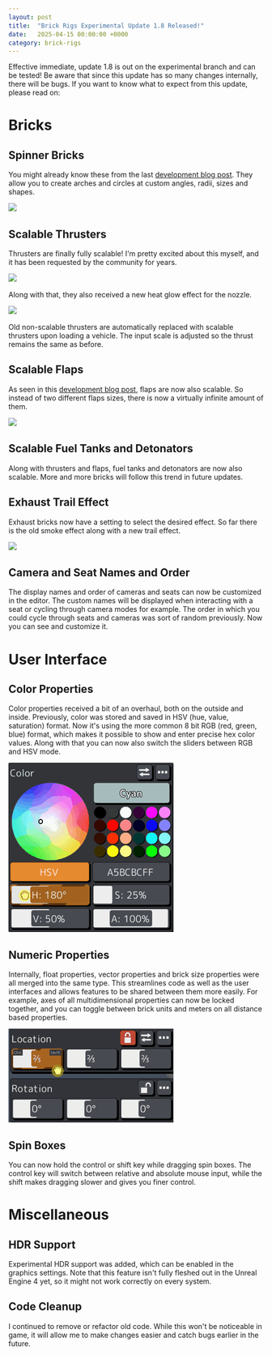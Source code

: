 ```yaml
---
layout: post
title:  "Brick Rigs Experimental Update 1.8 Released!"
date:   2025-04-15 00:00:00 +0000
category: brick-rigs
---
```

Effective immediate, update 1.8 is out on the experimental branch and can be tested! Be aware that since this update has so many changes internally, there will be bugs. If you want to know what to expect from this update, please read on:

# Bricks

## Spinner Bricks

You might already know these from the last [development blog post](https://fluppisoft.com/blog/spinner-bricks/). They allow you to create arches and circles at custom angles, radii, sizes and shapes.

![](/assets/spinner-bricks/spinner-demo.gif)

## Scalable Thrusters

Thrusters are finally fully scalable! I'm pretty excited about this myself, and it has been requested by the community for years.

![](/assets/update-1-8/scalable-thrusters.gif)

Along with that, they also received a new heat glow effect for the nozzle.

![](/assets/update-1-8/thruster-glow.gif)

Old non-scalable thrusters are automatically replaced with scalable thrusters upon loading a vehicle. The input scale is adjusted so the thrust remains the same as before.

## Scalable Flaps

As seen in this [development blog post](https://fluppisoft.com/blog/scalable-flaps/), flaps are now also scalable. So instead of two different flaps sizes, there is now a virtually infinite amount of them.

![](/assets/scalable-flaps/working-flaps.gif)

## Scalable Fuel Tanks and Detonators

Along with thrusters and flaps, fuel tanks and detonators are now also scalable. More and more bricks will follow this trend in future updates.

## Exhaust Trail Effect

Exhaust bricks now have a setting to select the desired effect. So far there is the old smoke effect along with a new trail effect.

![](/assets/update-1-8/exhaust-effects.gif)

## Camera and Seat Names and Order

The display names and order of cameras and seats can now be customized in the editor. The custom names will be displayed when interacting with a seat or cycling through camera modes for example. The order in which you could cycle through seats and cameras was sort of random previously. Now you can see and customize it.

# User Interface

## Color Properties

Color properties received a bit of an overhaul, both on the outside and inside. Previously, color was stored and saved in HSV (hue, value, saturation) format. Now it's using the more common 8 bit RGB (red, green, blue) format, which makes it possible to show and enter precise hex color values. Along with that you can now also switch the sliders between RGB and HSV mode.

![](/assets/update-1-8/color-property.gif)

## Numeric Properties

Internally, float properties, vector properties and brick size properties were all merged into the same type. This streamlines code as well as the user interfaces and allows features to be shared between them more easily. For example, axes of all multidimensional properties can now be locked together, and you can toggle between brick units and meters on all distance based properties.

![](/assets/update-1-8/numeric-properties.gif)

## Spin Boxes

You can now hold the control or shift key while dragging spin boxes. The control key will switch between relative and absolute mouse input, while the shift makes dragging slower and gives you finer control.

# Miscellaneous

## HDR Support

Experimental HDR support was added, which can be enabled in the graphics settings. Note that this feature isn't fully fleshed out in the Unreal Engine 4 yet, so it might not work correctly on every system.

## Code Cleanup

I continued to remove or refactor old code. While this won't be noticeable in game, it will allow me to make changes easier and catch bugs earlier in the future.